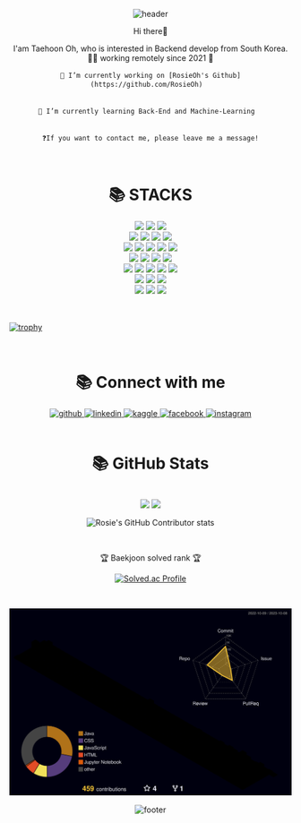 <div align="center"> 
  
![header](https://capsule-render.vercel.app/api?type=waving&color=auto&height=250&section=header&text=Rosie&fontSize=70)

</div>

<!-- <img width="100%" src="https://user-images.githubusercontent.com/80378085/150538122-d0c8472f-4b8c-4544-a35c-27c398234308.gif"/> -->

<div align="center">
  
  Hi there👋

  I'am Taehoon Oh, who is interested in Backend develop from South Korea. <br/>
  👨‍💻 working remotely since 2021 🚀
  

    🔭 I’m currently working on [RosieOh's Github](https://github.com/RosieOh)  
  

    🌱 I’m currently learning Back-End and Machine-Learning  
  

    ❓If you want to contact me, please leave me a message!
</div>  
  

<br/>  

<div align=center><h1>📚 STACKS</h1></div>

<div align=center> 
  <img src="https://img.shields.io/badge/java-007396?style=for-the-badge&logo=java&logoColor=white"> 
  <img src="https://img.shields.io/badge/R-00599C?style=for-the-badge&logo=R&logoColor=white">
  <img src="https://img.shields.io/badge/python-3776AB?style=for-the-badge&logo=python&logoColor=white"> 
  <br>
  
  <img src="https://img.shields.io/badge/html5-E34F26?style=for-the-badge&logo=html5&logoColor=white"> 
  <img src="https://img.shields.io/badge/css-1572B6?style=for-the-badge&logo=css3&logoColor=white"> 
  <img src="https://img.shields.io/badge/javascript-F7DF1E?style=for-the-badge&logo=javascript&logoColor=black"> 
  <img src="https://img.shields.io/badge/jquery-0769AD?style=for-the-badge&logo=jquery&logoColor=white">
  <br>
  
  <img src="https://img.shields.io/badge/oracle-F80000?style=for-the-badge&logo=oracle&logoColor=white"> 
  <img src="https://img.shields.io/badge/mysql-4479A1?style=for-the-badge&logo=mysql&logoColor=white"> 
  <img src="https://img.shields.io/badge/mariaDB-003545?style=for-the-badge&logo=mariaDB&logoColor=white"> 
  <img src="https://img.shields.io/badge/mongoDB-47A248?style=for-the-badge&logo=MongoDB&logoColor=white">
  <img src="https://img.shields.io/badge/firebase-FFCA28?style=for-the-badge&logo=firebase&logoColor=white">
  <br>
  
  <img src="https://img.shields.io/badge/react-61DAFB?style=for-the-badge&logo=react&logoColor=black"> 
  <img src="https://img.shields.io/badge/vue.js-4FC08D?style=for-the-badge&logo=vue.js&logoColor=white"> 
  <img src="https://img.shields.io/badge/angular.js-DD0031?style=for-the-badge&logo=angularjs&logoColor=white">
  <img src="https://img.shields.io/badge/node.js-339933?style=for-the-badge&logo=Node.js&logoColor=white">
  <br>
  
  <img src="https://img.shields.io/badge/spring-6DB33F?style=for-the-badge&logo=spring&logoColor=white"> 
  <img src="https://img.shields.io/badge/express-000000?style=for-the-badge&logo=express&logoColor=white">
  <img src="https://img.shields.io/badge/django-092E20?style=for-the-badge&logo=django&logoColor=white">
  <img src="https://img.shields.io/badge/flask-000000?style=for-the-badge&logo=flask&logoColor=white">
<!--   <img src="https://img.shields.io/badge/flutter-02569B?style=for-the-badge&logo=flutter&logoColor=white"> -->
  <img src="https://img.shields.io/badge/bootstrap-7952B3?style=for-the-badge&logo=bootstrap&logoColor=white">
  <br>

  <img src="https://img.shields.io/badge/linux-FCC624?style=for-the-badge&logo=linux&logoColor=black"> 
  <img src="https://img.shields.io/badge/amazonaws-232F3E?style=for-the-badge&logo=amazonaws&logoColor=white"> 
  <img src="https://img.shields.io/badge/apache tomcat-F8DC75?style=for-the-badge&logo=apachetomcat&logoColor=white">
  <br>
  
  <img src="https://img.shields.io/badge/github-181717?style=for-the-badge&logo=github&logoColor=white">
  <img src="https://img.shields.io/badge/git-F05032?style=for-the-badge&logo=git&logoColor=white">
  <img src="https://img.shields.io/badge/fontawesome-339AF0?style=for-the-badge&logo=fontawesome&logoColor=white">
  <br>
</div>

<br/>

<!--<div align=center><h1>📚 Velog Post</h1></div>

<div align="center"> 
  
  [![Velog's GitHub stats](https://velog-readme-stats.vercel.app/api?name=dhxogns920&color=dark)](https://github.com/eungyeole/velog-readme-stats)
</div> -->

<br/>

<!-- 배경화면 트로피 설정 -->
[![trophy](https://github-profile-trophy.vercel.app/?username=RosieOh&theme=onedark)](https://github.com/ryo-ma/github-profile-trophy)

<br>

<div align=center><h1>📚 Connect with me </h1></div>

<div align="center">
<a href="https://github.com/https://github.com/RosieOh" target="_blank">
<img src=https://img.shields.io/badge/github-%2324292e.svg?&style=for-the-badge&logo=github&logoColor=white alt=github style="margin-bottom: 5px;" />
</a>
<a href="https://linkedin.com/in/https://www.linkedin.com/in/%ED%83%9C%ED%9B%88-%EC%98%A4-823796165/" target="_blank">
<img src=https://img.shields.io/badge/linkedin-%231E77B5.svg?&style=for-the-badge&logo=linkedin&logoColor=white alt=linkedin style="margin-bottom: 5px;" />
</a>
<a href="https://www.kaggle.com/https://www.kaggle.com/taehunoh" target="_blank">
<img src=https://img.shields.io/badge/kaggle-%2344BAE8.svg?&style=for-the-badge&logo=kaggle&logoColor=white alt=kaggle style="margin-bottom: 5px;" />
</a>
<a href="https://www.facebook.com/https://www.facebook.com/sirious920/" target="_blank">
<img src=https://img.shields.io/badge/facebook-%232E87FB.svg?&style=for-the-badge&logo=facebook&logoColor=white alt=facebook style="margin-bottom: 5px;" />
</a>
<a href="https://instagram.com/https://www.instagram.com/ml_rosieoh/" target="_blank">
<img src=https://img.shields.io/badge/instagram-%23000000.svg?&style=for-the-badge&logo=instagram&logoColor=white alt=instagram style="margin-bottom: 5px;" />
</a>  
</div>  
<br/>  

<div align=center><h1>📚 GitHub Stats </h1></div> 

  <div align="center"> 
  
  <!-- ![Rosie's GitHub stats](https://github-readme-stats.vercel.app/api?username=RosieOh&show_icons=true&theme=dracula)

  ![Rosie's GitHub stats](https://github-readme-stats.vercel.app/api?username=RosieOh&show_icons=true&theme=radical)
</div>-->
<!-- IDE의 활동이 기록 -->
<div align=center>
	<br>

<img src="https://github-readme-stats.vercel.app/api/top-langs/?username=RosieOh&show_icons=true&include_all_commits=true&bg_color=30,e96443,904e95&title_color=fff&text_color=fff">
<!-- <img src="https://github-readme-stats.vercel.app/api/top-langs/?username=RosieOh&layout=compact">-->
<img src="https://github-readme-stats.vercel.app/api?username=RosieOh&show_icons=true&include_all_commits=true&bg_color=30,e96443,904e95&title_color=fff&text_color=fff">
	
![Rosie's GitHub Contributor stats](https://github-contributor-stats.vercel.app/api?username=RosieOh)

<br>
<p>🏆 Baekjoon solved rank 🏆</p>
	
[![Solved.ac Profile](http://mazassumnida.wtf/api/v2/generate_badge?boj=dhxogns920)](https://solved.ac/dhxogns920)
</div>
<br>


![](./profile-3d-contrib/profile-night-rainbow.svg)

  <div align="center"> 
  
  ![footer](https://capsule-render.vercel.app/api?type=waving&color=auto&height=250&section=footer&fontSize=90)
</div>
